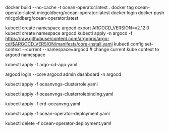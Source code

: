 docker build --no-cache -t ocean-operator:latest .
docker tag ocean-operator:latest micgoldberg/ocean-operator:latest
docker login
docker push micgoldberg/ocean-operator:latest

kubectl create namespace argocd
export ARGOCD_VERSION=v2.12.0
kubectl create namespace argocd
kubectl apply -n argocd -f https://raw.githubusercontent.com/argoproj/argo-cd/$ARGOCD_VERSION/manifests/core-install.yaml
kubectl config set-context --current --namespace=argocd # change current kube context to argocd namespace

kubectl apply -f argo-cd-app.yaml

argocd login --core
argocd admin dashboard -n argocd

kubectl apply -f oceanvngs-clusterrole.yaml

kubectl apply -f oceanvngs-clusterrolebinding.yaml

kubectl apply -f crd-oceanvng.yaml

kubectl apply -f ocean-operator-deployment.yaml




kubectl delete -f ocean-operator-deployment.yaml
